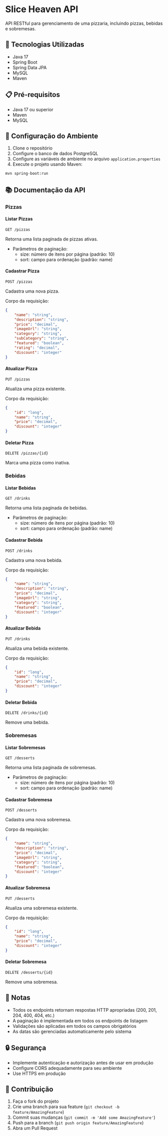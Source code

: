 # Slice Heaven API

API RESTful para gerenciamento de uma pizzaria, incluindo pizzas, bebidas e sobremesas.

## 🚀 Tecnologias Utilizadas

- Java 17
- Spring Boot
- Spring Data JPA
- MySQL
- Maven

## 📋 Pré-requisitos

- Java 17 ou superior
- Maven
- MySQL

## 🔧 Configuração do Ambiente

1. Clone o repositório
2. Configure o banco de dados PostgreSQL
3. Configure as variáveis de ambiente no arquivo `application.properties`
4. Execute o projeto usando Maven:
```bash
mvn spring-boot:run
```

## 📚 Documentação da API

### Pizzas

#### Listar Pizzas
```http
GET /pizzas
```
Retorna uma lista paginada de pizzas ativas.
- Parâmetros de paginação:
  - size: número de itens por página (padrão: 10)
  - sort: campo para ordenação (padrão: name)

#### Cadastrar Pizza
```http
POST /pizzas
```
Cadastra uma nova pizza.

Corpo da requisição:
```json
{
    "name": "string",
    "description": "string",
    "price": "decimal",
    "imageUrl": "string",
    "category": "string",
    "subCategory": "string",
    "featured": "boolean",
    "rating": "decimal",
    "discount": "integer"
}
```

#### Atualizar Pizza
```http
PUT /pizzas
```
Atualiza uma pizza existente.

Corpo da requisição:
```json
{
    "id": "long",
    "name": "string",
    "price": "decimal",
    "discount": "integer"
}
```

#### Deletar Pizza
```http
DELETE /pizzas/{id}
```
Marca uma pizza como inativa.

### Bebidas

#### Listar Bebidas
```http
GET /drinks
```
Retorna uma lista paginada de bebidas.
- Parâmetros de paginação:
  - size: número de itens por página (padrão: 10)
  - sort: campo para ordenação (padrão: name)

#### Cadastrar Bebida
```http
POST /drinks
```
Cadastra uma nova bebida.

Corpo da requisição:
```json
{
    "name": "string",
    "description": "string",
    "price": "decimal",
    "imageUrl": "string",
    "category": "string",
    "featured": "boolean",
    "discount": "integer"
}
```

#### Atualizar Bebida
```http
PUT /drinks
```
Atualiza uma bebida existente.

Corpo da requisição:
```json
{
    "id": "long",
    "name": "string",
    "price": "decimal",
    "discount": "integer"
}
```

#### Deletar Bebida
```http
DELETE /drinks/{id}
```
Remove uma bebida.

### Sobremesas

#### Listar Sobremesas
```http
GET /desserts
```
Retorna uma lista paginada de sobremesas.
- Parâmetros de paginação:
  - size: número de itens por página (padrão: 10)
  - sort: campo para ordenação (padrão: name)

#### Cadastrar Sobremesa
```http
POST /desserts
```
Cadastra uma nova sobremesa.

Corpo da requisição:
```json
{
    "name": "string",
    "description": "string",
    "price": "decimal",
    "imageUrl": "string",
    "category": "string",
    "featured": "boolean",
    "discount": "integer"
}
```

#### Atualizar Sobremesa
```http
PUT /desserts
```
Atualiza uma sobremesa existente.

Corpo da requisição:
```json
{
    "id": "long",
    "name": "string",
    "price": "decimal",
    "discount": "integer"
}
```

#### Deletar Sobremesa
```http
DELETE /desserts/{id}
```
Remove uma sobremesa.

## 📝 Notas

- Todos os endpoints retornam respostas HTTP apropriadas (200, 201, 204, 400, 404, etc.)
- A paginação é implementada em todos os endpoints de listagem
- Validações são aplicadas em todos os campos obrigatórios
- As datas são gerenciadas automaticamente pelo sistema

## 🔒 Segurança

- Implemente autenticação e autorização antes de usar em produção
- Configure CORS adequadamente para seu ambiente
- Use HTTPS em produção

## 🤝 Contribuição

1. Faça o fork do projeto
2. Crie uma branch para sua feature (`git checkout -b feature/AmazingFeature`)
3. Commit suas mudanças (`git commit -m 'Add some AmazingFeature'`)
4. Push para a branch (`git push origin feature/AmazingFeature`)
5. Abra um Pull Request 